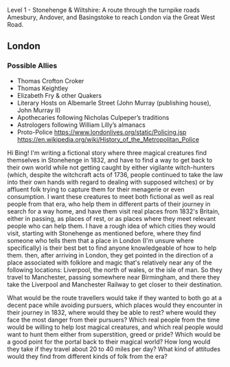 

Level 1 - Stonehenge & Wiltshire: A route through the turnpike roads Amesbury, Andover, and Basingstoke to reach London via the Great West Road.



## London
### Possible Allies
- Thomas Crofton Croker
- Thomas Keightley
- Elizabeth Fry & other Quakers
- Literary Hosts on Albemarle Street (John Murray (publishing house), John Murray II)
- Apothecaries following Nicholas Culpeper’s traditions
- Astrologers following William Lilly’s almanacs
- Proto-Police https://www.londonlives.org/static/Policing.jsp https://en.wikipedia.org/wiki/History_of_the_Metropolitan_Police

Hi Bing! I'm writing a fictional story where three magical creatures find themselves in Stonehenge in 1832, and have to find a way to get back to their own world while not getting caught by either vigilante witch-hunters (which, despite the witchcraft acts of 1736, people continued to take the law into their own hands with regard to dealing with supposed witches) or by affluent folk trying to capture them for their menagerie or even consumption. I want these creatures to meet both fictional as well as real people from that era, who help them in different parts of their journey in search for a way home, and have them visit real places from 1832's Britain, either in passing, as places of rest, or as places where they meet relevant people who can help them. I have a rough idea of which cities they would visit, starting with Stonehenge as mentioned before, where they find someone who tells them that a place in London (I'm unsure where specifically) is their best bet to find anyone knowledgeable of how to help them. then, after arriving in London, they get pointed in the direction of a place associated with folklore and magic that's relatively near any of the following locations: Liverpool, the north of wales, or the isle of man. So they travel to Manchester, passing somewhere near Birmingham, and there they take the Liverpool and Manchester Railway to get closer to their destination.

What would be the route travellers would take if they wanted to both go at a decent pace while avoiding pursuers, which places would they encounter in their journey in 1832, where would they be able to rest? where would they face the most danger from their pursuers? Which real people from the time would be willing to help lost magical creatures, and which real people would want to hunt them either from superstition, greed or pride? Which would be a good point for the portal back to their magical world? How long would they take if they travel about 20 to 40 miles per day? What kind of attitudes would they find from different kinds of folk from the era?


